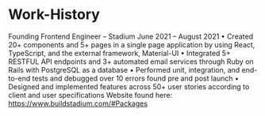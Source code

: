 # Work-History

Founding Frontend Engineer – Stadium 	June 2021 – August 2021
•	Created 20+ components and 5+ pages in a single page application by using React, TypeScript, and the external framework, Material-UI
•	Integrated 5+ RESTFUL API endpoints and 3+ automated email services through Ruby on Rails with PostgreSQL as a database
•	Performed unit, integration, and end-to-end tests and debugged over 10 errors found pre and post launch
•	Designed and implemented features across 50+ user stories according to client and user specifications
Website found here: https://www.buildstadium.com/#Packages
